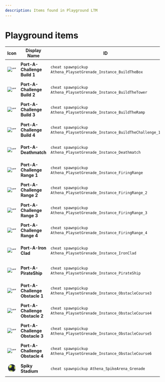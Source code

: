 ```yaml
---
description: Items found in Playground LTM
---
```


# Playground items

<table data-full-width="true"><thead><tr><th width="186">Icon</th><th width="185.33333333333331">Display Name</th><th>ID</th></tr></thead><tbody><tr><td><img src="https://media.discordapp.net/attachments/1102820924752937020/1146225475056849027/T-Icon-BR-CH-Build01.png" alt="“”"> </td><td><strong>Port-A-Challenge Build 1</strong></td><td><p></p><pre><code>cheat spawnpickup Athena_PlaysetGrenade_Instance_BuildTheBox
</code></pre></td></tr><tr><td><img src="https://media.discordapp.net/attachments/1102820924752937020/1146225475056849027/T-Icon-BR-CH-Build01.png" alt="“”"> </td><td><strong>Port-A-Challenge Build 2</strong></td><td><p></p><pre><code>cheat spawnpickup Athena_PlaysetGrenade_Instance_BuildTheTower
</code></pre></td></tr><tr><td><img src="https://media.discordapp.net/attachments/1102820924752937020/1146225475056849027/T-Icon-BR-CH-Build01.png" alt="“”"> </td><td><strong>Port-A-Challenge Build 3</strong></td><td><p></p><pre><code>cheat spawnpickup Athena_PlaysetGrenade_Instance_BuildTheRamp
</code></pre></td></tr><tr><td><img src="https://media.discordapp.net/attachments/1102820924752937020/1146225475056849027/T-Icon-BR-CH-Build01.png" alt="“”"> </td><td><strong>Port-A-Challenge Build 4</strong></td><td><p></p><pre><code>cheat spawnpickup Athena_PlaysetGrenade_Instance_BuildTheChallenge_1
</code></pre></td></tr><tr><td><img src="https://media.discordapp.net/attachments/1102820924752937020/1146225943053090886/T-Icon-BR-CH-Ship01.png" alt="“”"> </td><td><strong>Port-A-Deathmatch</strong></td><td><p></p><pre><code>cheat spawnpickup Athena_PlaysetGrenade_Instance_Deathmatch
</code></pre></td></tr><tr><td><img src="https://media.discordapp.net/attachments/1102820924752937020/1146226113782239372/T-Icon-BR-CH-Range01.png" alt="“”"> </td><td><strong>Port-A-Challenge Range 1</strong></td><td><p></p><pre><code>cheat spawnpickup Athena_PlaysetGrenade_Instance_FiringRange
</code></pre></td></tr><tr><td><img src="https://media.discordapp.net/attachments/1102820924752937020/1146226113782239372/T-Icon-BR-CH-Range01.png" alt="“”"> </td><td><strong>Port-A-Challenge Range 2</strong></td><td><p></p><pre><code>cheat spawnpickup Athena_PlaysetGrenade_Instance_FiringRange_2
</code></pre></td></tr><tr><td><img src="https://media.discordapp.net/attachments/1102820924752937020/1146226113782239372/T-Icon-BR-CH-Range01.png" alt="“”"> </td><td><strong>Port-A-Challenge Range 3</strong></td><td><p></p><pre><code>cheat spawnpickup Athena_PlaysetGrenade_Instance_FiringRange_3
</code></pre></td></tr><tr><td><img src="https://media.discordapp.net/attachments/1102820924752937020/1146226113782239372/T-Icon-BR-CH-Range01.png" alt="“”"> </td><td><strong>Port-A-Challenge Range 4</strong></td><td><p></p><pre><code>cheat spawnpickup Athena_PlaysetGrenade_Instance_FiringRange_4
</code></pre></td></tr><tr><td><img src="https://media.discordapp.net/attachments/1102820924752937020/1146225943053090886/T-Icon-BR-CH-Ship01.png" alt="“”"> </td><td><strong>Port-A-Iron Clad</strong></td><td><p></p><pre><code>cheat spawnpickup Athena_PlaysetGrenade_Instance_IronClad
</code></pre></td></tr><tr><td><img src="https://media.discordapp.net/attachments/1102820924752937020/1146225943053090886/T-Icon-BR-CH-Ship01.png" alt="“”"> </td><td><strong>Port-A-PirateShip</strong></td><td><p></p><pre><code>cheat spawnpickup Athena_PlaysetGrenade_Instance_PirateShip
</code></pre></td></tr><tr><td><img src="https://media.discordapp.net/attachments/1102820924752937020/1146227142951190528/T-Icon-BR-CH-Obstacle01.png" alt="“”"> </td><td><strong>Port-A-Challenge Obstacle 1</strong></td><td><p></p><pre><code>cheat spawnpickup Athena_PlaysetGrenade_Instance_ObstacleCourse3
</code></pre></td></tr><tr><td><img src="https://media.discordapp.net/attachments/1102820924752937020/1146227142951190528/T-Icon-BR-CH-Obstacle01.png" alt="“”"> </td><td><strong>Port-A-Challenge Obstacle 2</strong></td><td><p></p><pre><code>cheat spawnpickup Athena_PlaysetGrenade_Instance_ObstacleCourse4
</code></pre></td></tr><tr><td><img src="https://media.discordapp.net/attachments/1102820924752937020/1146227142951190528/T-Icon-BR-CH-Obstacle01.png" alt="“”"> </td><td><strong>Port-A-Challenge Obstacle 3</strong></td><td><p></p><pre><code>cheat spawnpickup Athena_PlaysetGrenade_Instance_ObstacleCourse5
</code></pre></td></tr><tr><td><img src="https://media.discordapp.net/attachments/1102820924752937020/1146227142951190528/T-Icon-BR-CH-Obstacle01.png" alt="“”"> </td><td><strong>Port-A-Challenge Obstacle 4</strong></td><td><p></p><pre><code>cheat spawnpickup Athena_PlaysetGrenade_Instance_ObstacleCourse6
</code></pre></td></tr><tr><td><img src=".gitbook/assets/image (10).png" alt=""></td><td><strong>Spiky Stadium</strong></td><td><p></p><pre><code>cheat spawnpickup Athena_SpikeArena_Grenade
</code></pre></td></tr></tbody></table>
